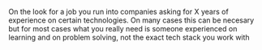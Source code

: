 On the look for a job you run into companies asking for X years of experience on certain technologies. On many cases this can be necesary but for most cases what you really need is someone experienced on learning and on problem solving, not the exact tech stack you work with 
